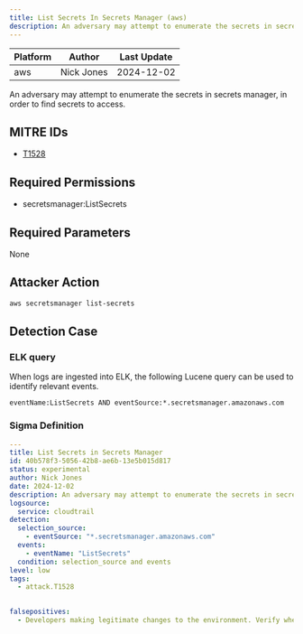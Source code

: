 ```yaml
---
title: List Secrets In Secrets Manager (aws)
description: An adversary may attempt to enumerate the secrets in secrets manager, in order to find secrets to access. 
---
```


| Platform               | Author               | Last Update                 |
| ---------------------- | -------------------- | --------------------------- |
| aws | Nick Jones | 2024-12-02 |

An adversary may attempt to enumerate the secrets in secrets manager, in order to find secrets to access.

## MITRE IDs

* [T1528](https://attack.mitre.org/techniques/T1528/)

## Required Permissions

* secretsmanager:ListSecrets

## Required Parameters

None
## Attacker Action

```bash
aws secretsmanager list-secrets
```

## Detection Case

### ELK query

When logs are ingested into ELK, the following Lucene query can be used to identify relevant events.

```
eventName:ListSecrets AND eventSource:*.secretsmanager.amazonaws.com  
```

### Sigma Definition

```yaml
---
title: List Secrets in Secrets Manager
id: 40b578f3-5056-42b8-ae6b-13e5b015d817
status: experimental
author: Nick Jones
date: 2024-12-02
description: An adversary may attempt to enumerate the secrets in secrets manager, in order to find secrets to access.
logsource:
  service: cloudtrail
detection:
  selection_source:
    - eventSource: "*.secretsmanager.amazonaws.com"
  events:
    - eventName: "ListSecrets"
  condition: selection_source and events
level: low
tags:
  - attack.T1528
  

falsepositives:
  - Developers making legitimate changes to the environment. Verify whether the user identity, user agent, and/or hostname should be making changes in your environment.
```